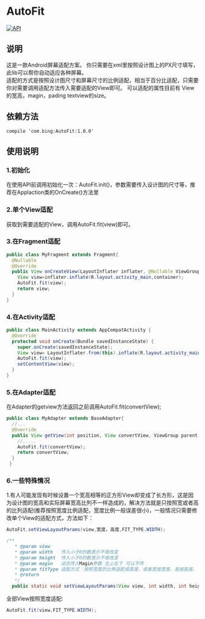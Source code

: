 # AutoFit
[![API](https://img.shields.io/badge/API-15%2B-green.svg?style=flat)](https://android-arsenal.com/api?level=15)
## 说明
这是一款Android屏幕适配方案。
你只需要在xml里按照设计图上的PX尺寸填写，此lib可以帮你自动适应各种屏幕。   
适配的方式是按照设计图尺寸和屏幕尺寸的比例适配，相当于百分比适配，只需要你对需要调用适配方法传入需要适配的View即可。
可以适配的属性目前有 View的宽高，magin，pading textview的size。
## 依赖方法
    compile 'com.bing:AutoFit:1.0.0'
## 使用说明

### 1.初始化
在使用API前调用初始化一次：AutoFit.init()，参数需要传入设计图的尺寸等，推荐在Applaction类的OnCreate()方法里

### 2.单个View适配
获取到需要适配的View，调用AutoFit.fit(view)即可。
### 3.在Fragment适配

```java
public class MyFragment extends Fragment{
  @Nullable
  @Override
  public View onCreateView(LayoutInflater inflater, @Nullable ViewGroup container, @Nullable Bundle savedInstanceState) {
    View view=inflater.inflate(R.layout.activity_main,container);
    AutoFit.fit(view);
    return view;
  }
} 
```
### 4.在Activity适配
```java
public class MainActivity extends AppCompatActivity {
  @Override
  protected void onCreate(Bundle savedInstanceState) {
    super.onCreate(savedInstanceState);
    View view= LayoutInflater.from(this).inflate(R.layout.activity_main,null,false);
    AutoFit.fit(view);
    setContentView(view);
  }
}
```
### 5.在Adapter适配
在Adapter的getview方法返回之前调用AutoFit.fit(convertView);
```java
public class MyAdapter extends BaseAdapter{
  //...
  @Override
  public View getView(int position, View convertView, ViewGroup parent) {
    //.....
    AutoFit.fit(convertView);
    return convertView;
  }
 }
```
### 6.一些特殊情况
1.有人可能发现有时候设置一个宽高相等的正方形View却变成了长方形，这是因为设计图的宽高和实际屏幕宽高比列不一样造成的，解决方法就是只按照宽或者高的比列适配(推荐按照宽度比例适配，宽度比例一般误差很小)，一般情况只需要修改单个View的适配方式，方法如下：
```java
AutoFit.setViewLayoutParams(view,宽度，高度,FIT_TYPE.WIDTH);
```
```java
/**
   * @param view
   * @param width   传入小于0的数表示不做改变
   * @param height  传入小于0的数表示不做改变
   * @param magin   动态传入Magin参数 左上右下 可以不传
   * @param fitType 适配方式：按照宽度的比例适配或高度，或者宽按宽度，高按高度。
   * @return
   */
  public static void setViewLayoutParams(View view, int width, int height, FIT_TYPE fitType, float... magin) {}
```
全部View按照宽度适配:
```java
AutoFit.fit(view,FIT_TYPE.WIDTH);
```

    


    
